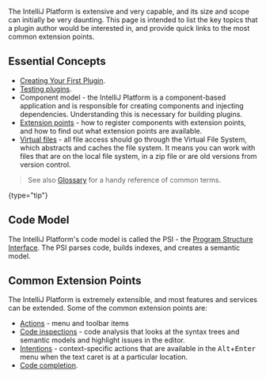 [//]: # (title: Key Topics)

<!-- Copyright 2000-2020 JetBrains s.r.o. and other contributors. Use of this source code is governed by the Apache 2.0 license that can be found in the LICENSE file. -->

The IntelliJ Platform is extensive and very capable, and its size and scope can initially be very daunting.
This page is intended to list the key topics that a plugin author would be interested in, and provide quick links to the most common extension points.

## Essential Concepts

- [Creating Your First Plugin](getting_started.md).
- [Testing plugins](testing_plugins.md).
- Component model - the IntelliJ Platform is a component-based application and is responsible for creating components and injecting dependencies.
  Understanding this is necessary for building plugins.
- [Extension points](plugin_extensions.md) - how to register components with extension points, and how to find out what extension points are available.
- [Virtual files](virtual_file.md) - all file access should go through the Virtual File System, which abstracts and caches the file system.
  It means you can work with files that are on the local file system, in a zip file or are old versions from version control.
                        
 > See also [Glossary](glossary.md) for a handy reference of common terms.
  >
  {type="tip"}
 
## Code Model

The IntelliJ Platform's code model is called the PSI - the [Program Structure Interface](psi.md).
The PSI parses code, builds indexes, and creates a semantic model.

## Common Extension Points

The IntelliJ Platform is extremely extensible, and most features and services can be extended.
Some of the common extension points are:

* [Actions](action_system.md) - menu and toolbar items
* [Code inspections](code_inspections.md) - code analysis that looks at the syntax trees and semantic models and highlight issues in the editor.
* [Intentions](code_intentions.md) - context-specific actions that are available in the <kbd>Alt</kbd>+<kbd>Enter</kbd> menu when the text caret is at a particular location.
* [Code completion](code_completion.md).